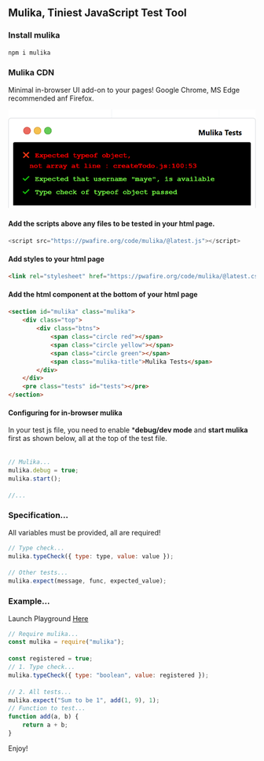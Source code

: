## Mulika, Tiniest JavaScript Test Tool

### Install mulika

```bash
npm i mulika 
```

### Mulika CDN

Minimal in-browser UI add-on to your pages! Google Chrome, MS Edge recommended anf Firefox.

![Mulika Terminal](https://raw.githubusercontent.com/mayeedwin/mulika/master/assets/mulikaterminal.png)

#### Add the scripts above any files to be tested in your html page.

```js
<script src="https://pwafire.org/code/mulika/@latest.js"></script>
```

#### Add styles to your html page

```html
<link rel="stylesheet" href="https://pwafire.org/code/mulika/@latest.css" />
```

#### Add the html component at the bottom of your html page

```html
<section id="mulika" class="mulika">
    <div class="top">
        <div class="btns">
            <span class="circle red"></span>
            <span class="circle yellow"></span>
            <span class="circle green"></span>
            <span class="mulika-title">Mulika Tests</span>
        </div>
    </div>
    <pre class="tests" id="tests"></pre>
</section>
```

#### Configuring for in-browser mulika

In your test js file, you need to enable ***debug/dev mode** and **start mulika** first as shown below,
all at the top of the test file.

```js

// Mulika...
mulika.debug = true;
mulika.start();

//...
```

### Specification...

All variables must be provided, all are required!

```js
// Type check...
mulika.typeCheck({ type: type, value: value });

// Other tests...
mulika.expect(message, func, expected_value);
```

### Example...

Launch Playground [Here](https://npm.runkit.com/mulika)

```js
// Require mulika...
const mulika = require("mulika");

const registered = true;
// 1. Type check...
mulika.typeCheck({ type: "boolean", value: registered });

// 2. All tests...
mulika.expect("Sum to be 1", add(1, 9), 1);
// Function to test...
function add(a, b) {
    return a + b;
}
```

Enjoy!
